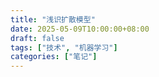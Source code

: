 ```yaml
---
title: "浅识扩散模型"
date: 2025-05-09T10:00:00+08:00
draft: false
tags: ["技术", "机器学习"]
categories: ["笔记"]
---
```


